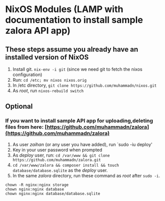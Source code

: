 # NixOS Modules (LAMP with documentation to install sample zalora API app)
## These steps assume you already have an installed version of NixOS
1. Install git. `nix-env -i git` (since we need git to fetch the nixos configuration)
2. Run: `cd /etc; mv nixos nixos.orig`
3. In /etc directory, `git clone https://github.com/muhammadn/nixos.git`
4. As *root*, run `nixos-rebuild switch`

## Optional
### If you want to install sample API app for uploading,deleting files from here: [https://github.com/muhammadn/zalora](https://github.com/muhammadn/zalora)
1. As user _zaihan_ (or any user you have added), run `sudo -iu deploy'
2. Key in your user password when prompted
3. As *deploy* user, run: `cd /var/www && git clone https://github.com/muhammadn/zalora.git`
4. `cd /var/www/zalora && composer install && touch database/database.sqlite` as the *deploy* user.
5. In the same _zalora_ directory, run these command as *root* after `sudo -i`.
```
chown -R nginx:nginx storage
chown nginx:nginx database
chown nginx:nginx database/database.sqlite
```
